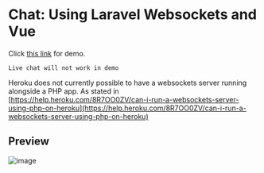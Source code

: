 # Chat: Using Laravel Websockets and Vue 

Click [this link](https://cates-chat.herokuapp.com) for demo. 

`Live chat will not work in demo`

Heroku does not currently possible to have a websockets server running alongside a PHP app. As stated in [https://help.heroku.com/8R7OO0ZV/can-i-run-a-websockets-server-using-php-on-heroku](https://help.heroku.com/8R7OO0ZV/can-i-run-a-websockets-server-using-php-on-heroku)

## Preview

![image](https://user-images.githubusercontent.com/39691265/153716714-ea373797-7dbf-41c9-9fa3-5a42d643adb8.png)

